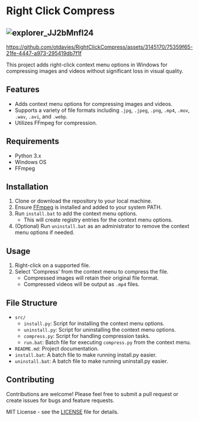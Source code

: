 # Right Click Compress
![explorer_JJ2bMnfl24](https://github.com/otdavies/RightClickCompress/assets/3145170/7a55ed7d-e930-414d-9b7b-0acab83c6520)
-----

https://github.com/otdavies/RightClickCompress/assets/3145170/75359f65-21fe-4447-a973-295419db7f1f


This project adds right-click context menu options in Windows for compressing images and videos without significant loss in visual quality.

## Features

- Adds context menu options for compressing images and videos.
- Supports a variety of file formats including `.jpg`, `.jpeg`, `.png`, `.mp4`, `.mov`, `.wav`, `.avi`, and `.webp`.
- Utilizes FFmpeg for compression.

## Requirements

- Python 3.x
- Windows OS
- FFmpeg

## Installation

1. Clone or download the repository to your local machine.
2. Ensure [FFmpeg](FFMPEG.md) is installed and added to your system PATH.
3. Run `install.bat` to add the context menu options.
   - This will create registry entries for the context menu options.
4. (Optional) Run `uninstall.bat` as an administrator to remove the context menu options if needed.

## Usage

1. Right-click on a supported file.
2. Select 'Compress' from the context menu to compress the file.
   - Compressed images will retain their original file format.
   - Compressed videos will be output as `.mp4` files.

## File Structure

- `src/`
  - `install.py`: Script for installing the context menu options.
  - `uninstall.py`: Script for uninstalling the context menu options.
  - `compress.py`: Script for handling compression tasks.
  - `run.bat`: Batch file for executing `compress.py` from the context menu.
- `README.md`: Project documentation.
- `install.bat`: A batch file to make running install.py easier.
- `uninstall.bat`: A batch file to make running uninstall.py easier.

## Contributing

Contributions are welcome! Please feel free to submit a pull request or create issues for bugs and feature requests.


MIT License - see the [LICENSE](LICENSE) file for details.
